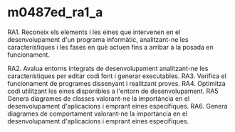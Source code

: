 # m0487ed_ra1_a
RA1. Reconeix els elements i les eines que intervenen en el desenvolupament d'un programa informàtic, analitzant-ne les característiques i les fases en què actuen fins a arribar a la posada en funcionament.









RA2.
Avalua entorns integrats de desenvolupament analitzant-ne les característiques per editar codi font i generar executables.
RA3.
 Verifica el funcionament de programes dissenyant i realitzant proves.
RA4. 
Optimitza codi utilitzant les eines disponibles a l'entorn de desenvolupament.
RA5
Genera diagrames de classes valorant-ne la importància en el desenvolupament d'aplicacions i emprant eines específiques.
RA6. 
Genera diagrames de comportament valorant-ne la importància en el desenvolupament d'aplicacions i emprant eines específiques.
